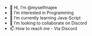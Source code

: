 - 👋 Hi, I’m @myselfmajee
- 👀 I’m interested in Programming
- 🌱 I’m currently learning Java-Script
- 💞️ I’m looking to collaborate on Discord
- 📫 How to reach me - Via Discord

<!---
myselfmajee/myselfmajee is a ✨ special ✨ repository because its `README.md` (this file) appears on your GitHub profile.
You can click the Preview link to take a look at your changes.
--->
